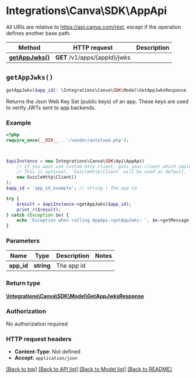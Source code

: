 # Integrations\Canva\SDK\AppApi

All URIs are relative to https://api.canva.com/rest, except if the operation defines another base path.

| Method | HTTP request | Description |
| ------------- | ------------- | ------------- |
| [**getAppJwks()**](AppApi.md#getAppJwks) | **GET** /v1/apps/{appId}/jwks |  |


## `getAppJwks()`

```php
getAppJwks($app_id): \Integrations\Canva\SDK\Model\GetAppJwksResponse
```



Returns the Json Web Key Set (public keys) of an app. These keys are used to verify JWTs sent to app backends.

### Example

```php
<?php
require_once(__DIR__ . '/vendor/autoload.php');



$apiInstance = new Integrations\Canva\SDK\Api\AppApi(
    // If you want use custom http client, pass your client which implements `GuzzleHttp\ClientInterface`.
    // This is optional, `GuzzleHttp\Client` will be used as default.
    new GuzzleHttp\Client()
);
$app_id = 'app_id_example'; // string | The app id

try {
    $result = $apiInstance->getAppJwks($app_id);
    print_r($result);
} catch (Exception $e) {
    echo 'Exception when calling AppApi->getAppJwks: ', $e->getMessage(), PHP_EOL;
}
```

### Parameters

| Name | Type | Description  | Notes |
| ------------- | ------------- | ------------- | ------------- |
| **app_id** | **string**| The app id | |

### Return type

[**\Integrations\Canva\SDK\Model\GetAppJwksResponse**](../Model/GetAppJwksResponse.md)

### Authorization

No authorization required

### HTTP request headers

- **Content-Type**: Not defined
- **Accept**: `application/json`

[[Back to top]](#) [[Back to API list]](../../README.md#endpoints)
[[Back to Model list]](../../README.md#models)
[[Back to README]](../../README.md)
